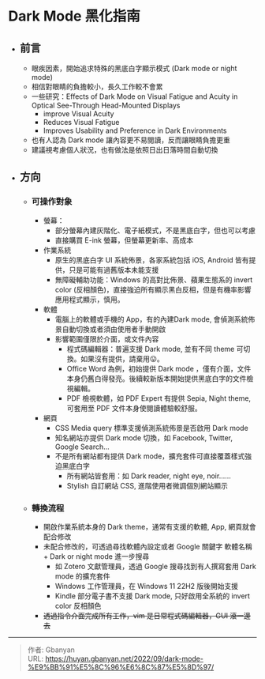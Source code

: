 # Dark Mode 黑化指南


- ## 前言  
    - 眼疾因素，開始追求特殊的黑底白字顯示模式 (Dark mode or night mode)  
    - 相信對眼睛的負擔較小，長久工作較不會累  
    - 一些研究：Effects of Dark Mode on Visual Fatigue and Acuity in Optical See-Through Head-Mounted Displays  
        - improve Visual Acuity  
        - Reduces Visual Fatigue  
        - Improves Usability and Preference in Dark Environments  
    - 也有人認為 Dark mode 讓內容更不易閱讀，反而讓眼睛負擔更重  
    - 建議視考慮個人狀況，也有做法是依照日出日落時間自動切換  
- ## 方向  
    - ### 可操作對象  
        - 螢幕：  
            - 部分螢幕內建灰階化、電子紙模式，不是黑底白字，但也可以考慮  
            - 直接購買 E-ink 螢幕，但螢幕更新率、高成本  
        - 作業系統  
            - 原生的黑底白字 UI 系統佈景，各家系統包括 iOS, Android 皆有提供，只是可能有過舊版本未能支援  
            - 無障礙輔助功能：Windows 的高對比佈景、蘋果生態系的 invert color (反相顏色)，直接強迫所有顯示黑白反相，但是有機率影響應用程式顯示，慎用。  
        - 軟體  
            - 電腦上的軟體或手機的 App，有的內建Dark mode, 會偵測系統佈景自動切換或者須由使用者手動開啟  
            - 影響範圍僅限於介面，或文件內容  
                - 程式碼編輯器：普遍支援 Dark mode, 並有不同 theme 可切換。如果沒有提供，請棄用😛。  
                - Office Word 為例，初始提供 Dark mode ，僅有介面，文件本身仍舊白得發亮。後續較新版本開始提供黑底白字的文件檢視編輯。  
                - PDF 檢視軟體，如 PDF Expert 有提供 Sepia, Night theme, 可套用至 PDF 文件本身使閱讀體驗較舒服。  
        - 網頁  
            - CSS Media query 標準支援偵測系統佈景是否啟用 Dark mode  
            - 知名網站亦提供 Dark mode 切換，如 Facebook, Twitter, Google Search...  
            - 不是所有網站都有提供 Dark mode，擴充套件可直接覆蓋樣式強迫黑底白字  
                - 所有網站皆套用：如 Dark reader, night eye, noir......  
                - Stylish 自訂網站 CSS, 進階使用者微調個別網站顯示  
    - ### 轉換流程  
        - 開啟作業系統本身的 Dark theme，通常有支援的軟體, App, 網頁就會配合修改  
        - 未配合修改的，可透過尋找軟體內設定或者 Google 關鍵字 軟體名稱 + Dark or night mode 進一步搜尋  
            - 如 Zotero 文獻管理員，透過 Google 搜尋找到有人撰寫套用 Dark mode 的擴充套件  
            - Windows 工作管理員，在 Windows 11 22H2 版後開始支援  
            - Kindle 部分電子書不支援 Dark mode, 只好啟用全系統的 invert color 反相顏色  
        - ~~透過指令介面完成所有工作，vim 是日常程式碼編輯器，GUI 滾一邊去~~  



---

> 作者: Gbanyan  
> URL: https://huyan.gbanyan.net/2022/09/dark-mode-%E9%BB%91%E5%8C%96%E6%8C%87%E5%8D%97/  

